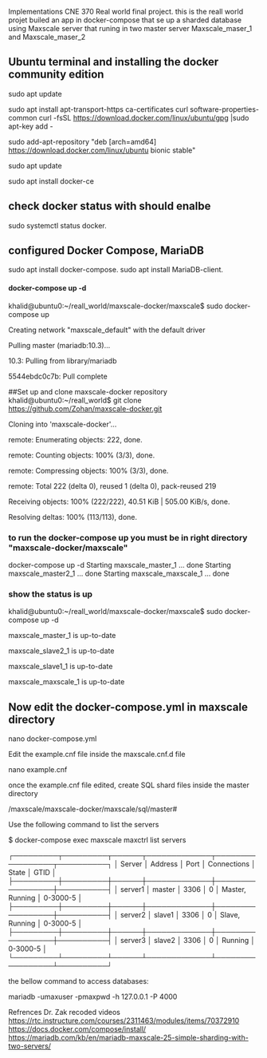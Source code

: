Implementations CNE 370 Real world final project.
this is the reall world projet builed an app in docker-compose that se up a sharded database using Maxscale server that runing in two master server Maxscale_maser_1 and  Maxscale_maser_2

## Ubuntu terminal and installing the docker community edition

sudo apt update

 sudo apt install apt-transport-https ca-certificates curl software-properties-common
curl -fsSL https://download.docker.com/linux/ubuntu/gpg |sudo apt-key add -


sudo add-apt-repository "deb [arch=amd64] https://download.docker.com/linux/ubuntu bionic stable"

 sudo apt update
 
 sudo apt install docker-ce



## check docker status with should enalbe 

sudo systemctl status docker.

## configured  Docker Compose, MariaDB
 sudo apt install docker-compose.
 sudo apt install MariaDB-client.


#### docker-compose up -d
khalid@ubuntu0:~/reall_world/maxscale-docker/maxscale$ sudo docker-compose up

Creating network "maxscale_default" with the default driver

Pulling master (mariadb:10.3)...

10.3: Pulling from library/mariadb

5544ebdc0c7b: Pull complete


##Set up and clone maxscale-docker repository 
khalid@ubuntu0:~/reall_world$ git clone https://github.com/Zohan/maxscale-docker.git

Cloning into 'maxscale-docker'...

remote: Enumerating objects: 222, done.

remote: Counting objects: 100% (3/3), done.

remote: Compressing objects: 100% (3/3), done.

remote: Total 222 (delta 0), reused 1 (delta 0), pack-reused 219

Receiving objects: 100% (222/222), 40.51 KiB | 505.00 KiB/s, done.

Resolving deltas: 100% (113/113), done.

### to run the docker-compose up you must be in right directory "maxscale-docker/maxscale"
docker-compose up -d
Starting maxscale_master_1 ... done
Starting maxscale_master2_1 ... done
Starting maxscale_maxscale_1 ... done




### show the status is up 
 khalid@ubuntu0:~/reall_world/maxscale-docker/maxscale$ sudo docker-compose up -d

maxscale_master_1 is up-to-date

maxscale_slave2_1 is up-to-date

maxscale_slave1_1 is up-to-date

maxscale_maxscale_1 is up-to-date







## Now edit the docker-compose.yml in maxscale directory

nano docker-compose.yml

Edit the example.cnf file inside the maxscale.cnf.d file

nano example.cnf

once the example.cnf file edited, create SQL shard files inside the master directory

/maxscale/maxscale-docker/maxscale/sql/master#

Use the following command to list the servers



$ docker-compose exec maxscale maxctrl list servers

┌─────────┬─────────┬──────┬─────────────┬─────────────────┬──────────┐
│ Server  │ Address │ Port │ Connections │ State           │ GTID     │
├─────────┼─────────┼──────┼─────────────┼─────────────────┼──────────┤
│ server1 │ master  │ 3306 │ 0           │ Master, Running │ 0-3000-5 │
├─────────┼─────────┼──────┼─────────────┼─────────────────┼──────────┤
│ server2 │ slave1  │ 3306 │ 0           │ Slave, Running  │ 0-3000-5 │
├─────────┼─────────┼──────┼─────────────┼─────────────────┼──────────┤
│ server3 │ slave2  │ 3306 │ 0           │ Running         │ 0-3000-5 │
└─────────┴─────────┴──────┴─────────────┴─────────────────┴──────────┘

 the bellow command to access databases:

mariadb -umaxuser -pmaxpwd -h 127.0.0.1 -P 4000

Refrences Dr. Zak recoded videos https://rtc.instructure.com/courses/2311463/modules/items/70372910 
https://docs.docker.com/compose/install/
https://mariadb.com/kb/en/mariadb-maxscale-25-simple-sharding-with-two-servers/



